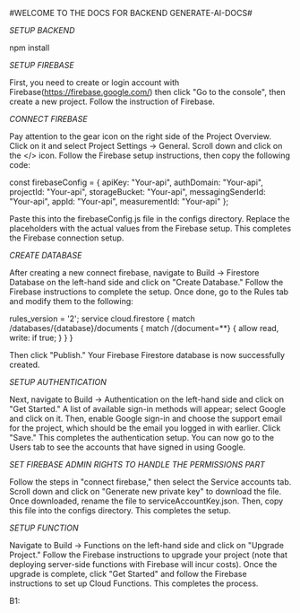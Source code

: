 #WELCOME TO THE DOCS FOR BACKEND GENERATE-AI-DOCS#    

*SETUP BACKEND*     

npm install      

*SETUP FIREBASE*      

First, you need to create or login account with Firebase(https://firebase.google.com/) then click "Go to the console", then create a new project. Follow the instruction of Firebase.      

*CONNECT FIREBASE*         

Pay attention to the gear icon on the right side of the Project Overview. Click on it and select Project Settings -> General. Scroll down and click on the </> icon. Follow the Firebase setup instructions, then copy the following code:      

const firebaseConfig = {
  apiKey: "Your-api",
  authDomain: "Your-api",
  projectId: "Your-api",
  storageBucket: "Your-api",
  messagingSenderId: "Your-api",
  appId: "Your-api",
  measurementId: "Your-api"
};     

Paste this into the firebaseConfig.js file in the configs directory. Replace the placeholders with the actual values from the Firebase setup. This completes the Firebase connection setup.    

*CREATE DATABASE*    

After creating a new connect firebase, navigate to Build -> Firestore Database on the left-hand side and click on "Create Database." Follow the Firebase instructions to complete the setup. Once done, go to the Rules tab and modify them to the following:     

rules_version = '2';
service cloud.firestore {
  match /databases/{database}/documents {
    match /{document=**} {
      allow read, write: if true; 
    }
  }
}     

Then click "Publish." Your Firebase Firestore database is now successfully created.     

*SETUP AUTHENTICATION*     

Next, navigate to Build -> Authentication on the left-hand side and click on "Get Started." A list of available sign-in methods will appear; select Google and click on it. Then, enable Google sign-in and choose the support email for the project, which should be the email you logged in with earlier. Click "Save." This completes the authentication setup. You can now go to the Users tab to see the accounts that have signed in using Google.    

*SET FIREBASE ADMIN RIGHTS TO HANDLE THE PERMISSIONS PART*     

Follow the steps in "connect firebase," then select the Service accounts tab. Scroll down and click on "Generate new private key" to download the file. Once downloaded, rename the file to serviceAccountKey.json. Then, copy this file into the configs directory. This completes the setup.      

*SETUP FUNCTION*       

Navigate to Build -> Functions on the left-hand side and click on "Upgrade Project." Follow the Firebase instructions to upgrade your project (note that deploying server-side functions with Firebase will incur costs). Once the upgrade is complete, click "Get Started" and follow the Firebase instructions to set up Cloud Functions. This completes the process.  

B1: 